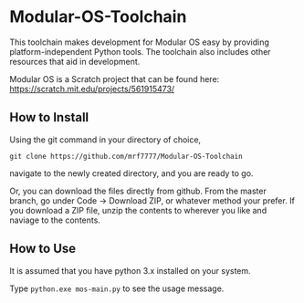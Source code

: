 # Modular-OS-Toolchain

 This toolchain makes development for Modular OS easy by providing platform-independent Python tools. The toolchain also includes other resources that aid in development.

Modular OS is a Scratch project that can be found here: https://scratch.mit.edu/projects/561915473/

## How to Install

Using the git command in your directory of choice,
```
git clone https://github.com/mrf7777/Modular-OS-Toolchain
```
navigate to the newly created directory, and you are ready to go.

Or, you can download the files directly from github. From the master branch, go under Code -> Download ZIP, or whatever method your prefer. If you download a ZIP file, unzip the contents to wherever you like and naviage to the contents.

## How to Use

It is assumed that you have python 3.x installed on your system.

Type ``` python.exe mos-main.py ``` to see the usage message.
